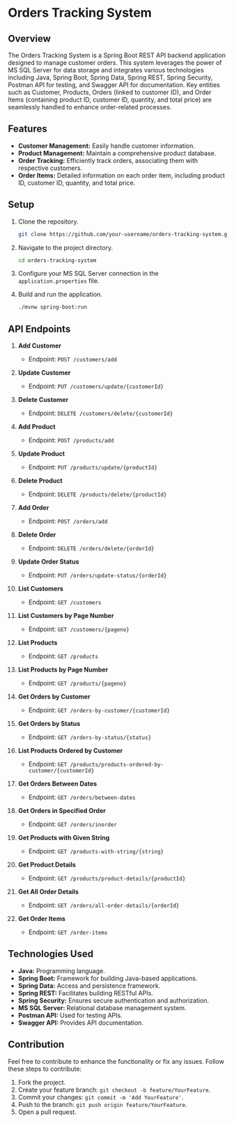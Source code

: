 # Orders Tracking System

## Overview

The Orders Tracking System is a Spring Boot REST API backend application designed to manage customer orders. This system leverages the power of MS SQL Server for data storage and integrates various technologies including Java, Spring Boot, Spring Data, Spring REST, Spring Security, Postman API for testing, and Swagger API for documentation. Key entities such as Customer, Products, Orders (linked to customer ID), and Order Items (containing product ID, customer ID, quantity, and total price) are seamlessly handled to enhance order-related processes.

## Features

- **Customer Management:** Easily handle customer information.
- **Product Management:** Maintain a comprehensive product database.
- **Order Tracking:** Efficiently track orders, associating them with respective customers.
- **Order Items:** Detailed information on each order item, including product ID, customer ID, quantity, and total price.

## Setup

1. Clone the repository.
   ```bash
   git clone https://github.com/your-username/orders-tracking-system.git
   ```

2. Navigate to the project directory.
   ```bash
   cd orders-tracking-system
   ```

3. Configure your MS SQL Server connection in the `application.properties` file.

4. Build and run the application.
   ```bash
   ./mvnw spring-boot:run
   ```

## API Endpoints

1. **Add Customer**
   - Endpoint: `POST /customers/add`

2. **Update Customer**
   - Endpoint: `PUT /customers/update/{customerId}`

3. **Delete Customer**
   - Endpoint: `DELETE /customers/delete/{customerId}`

4. **Add Product**
   - Endpoint: `POST /products/add`

5. **Update Product**
   - Endpoint: `PUT /products/update/{productId}`

6. **Delete Product**
   - Endpoint: `DELETE /products/delete/{productId}`

7. **Add Order**
   - Endpoint: `POST /orders/add`

8. **Delete Order**
   - Endpoint: `DELETE /orders/delete/{orderId}`

9. **Update Order Status**
   - Endpoint: `PUT /orders/update-status/{orderId}`

10. **List Customers**
    - Endpoint: `GET /customers`

11. **List Customers by Page Number**
    - Endpoint: `GET /customers/{pageno}`

12. **List Products**
    - Endpoint: `GET /products`

13. **List Products by Page Number**
    - Endpoint: `GET /products/{pageno}`

14. **Get Orders by Customer**
    - Endpoint: `GET /orders-by-customer/{customerId}`

15. **Get Orders by Status**
    - Endpoint: `GET /orders-by-status/{status}`

16. **List Products Ordered by Customer**
    - Endpoint: `GET /products/products-ordered-by-customer/{customerId}`

17. **Get Orders Between Dates**
    - Endpoint: `GET /orders/between-dates`

18. **Get Orders in Specified Order**
    - Endpoint: `GET /orders/inorder`

19. **Get Products with Given String**
    - Endpoint: `GET /products-with-string/{string}`

20. **Get Product Details**
    - Endpoint: `GET /products/product-details/{productId}`

21. **Get All Order Details**
    - Endpoint: `GET /orders/all-order-details/{orderId}`

22. **Get Order Items**
    - Endpoint: `GET /order-items`
   

## Technologies Used

- **Java:** Programming language.
- **Spring Boot:** Framework for building Java-based applications.
- **Spring Data:** Access and persistence framework.
- **Spring REST:** Facilitates building RESTful APIs.
- **Spring Security:** Ensures secure authentication and authorization.
- **MS SQL Server:** Relational database management system.
- **Postman API:** Used for testing APIs.
- **Swagger API:** Provides API documentation.

## Contribution

Feel free to contribute to enhance the functionality or fix any issues. Follow these steps to contribute:

1. Fork the project.
2. Create your feature branch: `git checkout -b feature/YourFeature`.
3. Commit your changes: `git commit -m 'Add YourFeature'`.
4. Push to the branch: `git push origin feature/YourFeature`.
5. Open a pull request.
